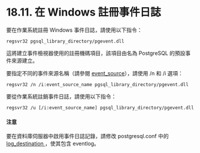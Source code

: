 # 18.11. 在 Windows 註冊事件日誌

要在作業系統註冊 Windows 事件日誌，請使用以下指令：

```text
regsvr32 pgsql_library_directory/pgevent.dll
```

這將建立事件檢視器使用的註冊機碼項目，該項目由名為 PostgreSQL 的預設事件來源建立。

要指定不同的事件來源名稱（請參閱 [event\_source](../server-configuration/error-reporting-and-logging.md#event_source-string)），請使用 /n 和 /i 選項：

```text
regsvr32 /n /i:event_source_name pgsql_library_directory/pgevent.dll
```

要從作業系統註銷事件日誌，請使用以下指令：

```text
regsvr32 /u [/i:event_source_name] pgsql_library_directory/pgevent.dll
```

#### 注意

要在資料庫伺服器中啟用事件日誌記錄，請修改 postgresql.conf 中的 [log\_destination ](../server-configuration/error-reporting-and-logging.md#log_destination-string)，使其包含 eventlog。

